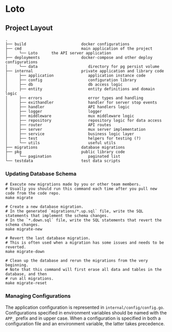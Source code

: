 # Loto

## Project Layout
```
.
├── build                        docker configurations
├── cmd                          main application of the project
│     └── Loto      the API server application
├── deployments                  docker-compose and other deploy configurations
│     └── data                      directory for pg persist volume
├── internal                     private application and library code
│     ├── application               application instance code
│     ├── config                    configuration library
│     ├── db                        db access logic
│     ├── entity                    entity definitions and domain logic
│     ├── errors                    error types and handling
│     ├── exithandler               handler for server stop events
│     ├── handler                   API handlers logic
│     ├── logger                    logger
│     ├── middleware                mux middleware logic
│     ├── repository                repository logic for data access
│     ├── router                    API routes
│     ├── server                    mux server implementation
│     ├── service                   business logic layer
│     ├── test                      helpers for testing (?)
│     └── utils                     useful utils
├── migrations                   database migrations
├── pkg                          public library code
│     └── pagination                paginated list
└── testdata                     test data scripts
```

### Updating Database Schema

```shell
# Execute new migrations made by you or other team members.
# Usually you should run this command each time after you pull new code from the code repo. 
make migrate

# Create a new database migration.
# In the generated `migrations/*.up.sql` file, write the SQL statements that implement the schema changes.
# In the `*.down.sql` file, write the SQL statements that revert the schema changes.
make migrate-new

# Revert the last database migration.
# This is often used when a migration has some issues and needs to be reverted.
make migrate-down

# Clean up the database and rerun the migrations from the very beginning.
# Note that this command will first erase all data and tables in the database, and then
# run all migrations. 
make migrate-reset
```

### Managing Configurations

The application configuration is represented in `internal/config/config.go`. Configurations
specified in environment variables should be named with the `APP_` prefix and in upper case. When a configuration
is specified in both a configuration file and an environment variable, the latter takes precedence.
